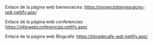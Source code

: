 Enlace de la página web bienesraices: https://proyectobienesraices-jadr.netlify.app/

Enlace de la página web conferencias: https://sitiowebconferencias.netlify.app/

Enlace de la página web Blogcafe: https://blogdecafe-jadr.netlify.app/
